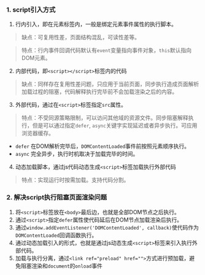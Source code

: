 ### 1. script引入方式

1. 行内引入，即在元素标签内，一般是绑定元素事件属性的执行脚本。
> 缺点：可复用性差，页面结构混乱，可读性差等。

> 特点：行内事件回调代码默认有`event`变量指向事件对象，`this`默认指向DOM元素。
2. 内部代码，即`<script></script>`标签内的代码
> 缺点：同样存在复用性差问题，只应用于当前页面，同步执行造成页面解析加载过程的阻塞，代码解释执行完毕前不会加载渲染之后的内容。
3. 外部代码，通过在`<script>`标签指定`src`属性。
> 特点：不受同源策略限制，可以访问其他域的资源文件。同步阻塞解释执行，但是可以通过指定`defer`, `async`关键字实现延迟或者异步执行。可应用浏览器缓存。
* `defer` 在DOM解析完毕后，`DOMContentLoaded`事件前按照元素顺序执行。
* `async` 完全异步，执行时机取决于加载完毕的时间。
4. 动态加载脚本，通过js代码动态生成`<script>`标签加载执行外部代码
> 特点：实现运行时按需加载。支持代码分割。

### 2. 解决script执行阻塞页面渲染问题

1. 将`<script>`标签放在`<body>`最后边，也就是全部DOM节点之后执行。
2. 通过`<script>`指定`defer`属性使代码延后在DOM节点加载渲染后执行。
3. 通过`window.addEventListener('DOMContentLoaded', callback)`使代码作为`DOMContentLoaded`回调函数执行。
4. 通过动态加载引入的形式，也就是通过js动态生成`<script>`标签来引入执行外部代码。
5. 加载与执行分离，通过`<link ref="preload" href="">`方式进行预加载，避免阻塞渲染和`document`的`onload`事件
